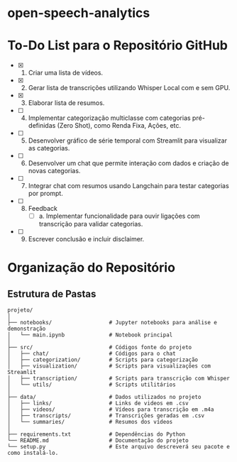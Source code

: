 # open-speech-analytics

# To-Do List para o Repositório GitHub

- [x] 1. Criar uma lista de vídeos.
- [x] 2. Gerar lista de transcrições utilizando Whisper Local com e sem GPU.
- [x] 3. Elaborar lista de resumos.
- [ ] 4. Implementar categorização multiclasse com categorias pré-definidas (Zero Shot), como Renda Fixa, Ações, etc.
- [ ] 5. Desenvolver gráfico de série temporal com Streamlit para visualizar as categorias.
- [ ] 6. Desenvolver um chat que permite interação com dados e criação de novas categorias.
- [ ] 7. Integrar chat com resumos usando Langchain para testar categorias por prompt.
- [ ] 8. Feedback
     - [ ] a. Implementar funcionalidade para ouvir ligações com transcrição para validar categorias.
- [ ] 9. Escrever conclusão e incluir disclaimer.

# Organização do Repositório
## Estrutura de Pastas

```plaintext
projeto/
│
├── notebooks/                  # Jupyter notebooks para análise e demonstração
│   └── main.ipynb              # Notebook principal
│
├── src/                        # Códigos fonte do projeto
│   ├── chat/                   # Códigos para o chat
│   ├── categorization/         # Scripts para categorização
│   ├── visualization/          # Scripts para visualizações com Streamlit
│   ├── transcription/          # Scripts para transcrição com Whisper
│   └── utils/                  # Scripts utilitários
│
├── data/                       # Dados utilizados no projeto
│   ├── links/                  # Links de videos em .csv
│   ├── videos/                 # Vídeos para transcrição em .m4a
│   ├── transcripts/            # Transcrições geradas em .csv
│   └── summaries/              # Resumos dos vídeos
│
├── requirements.txt            # Dependências do Python
└── README.md                   # Documentação do projeto
└── setup.py                    # Este arquivo descreverá seu pacote e como instalá-lo.


